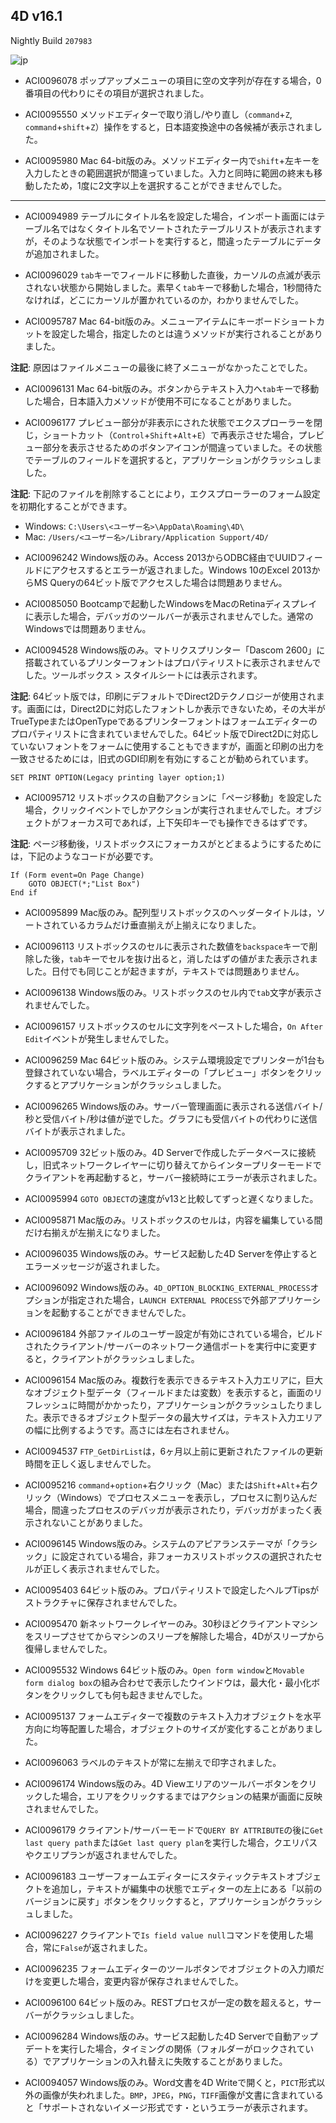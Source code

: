 4D v16.1
---

Nightly Build ``207983``

![jp](https://cloud.githubusercontent.com/assets/10509075/16182979/016305e0-36e7-11e6-816b-2335cc6f0abb.png)

* ACI0096078 ポップアップメニューの項目に空の文字列が存在する場合，0番項目の代わりにその項目が選択されました。

* ACI0095550 メソッドエディターで取り消し/やり直し（``command``+``Z``, ``command``+``shift``+``Z``）操作をすると，日本語変換途中の各候補が表示されました。

* ACI0095980 Mac 64-bit版のみ。メソッドエディター内で``shift``+左キーを入力したときの範囲選択が間違っていました。入力と同時に範囲の終末も移動したため，1度に2文字以上を選択することができませんでした。

---

* ACI0094989 テーブルにタイトル名を設定した場合，インポート画面にはテーブル名ではなくタイトル名でソートされたテーブルリストが表示されますが，そのような状態でインポートを実行すると，間違ったテーブルにデータが追加されました。

* ACI0096029 ``tab``キーでフィールドに移動した直後，カーソルの点滅が表示されない状態から開始しました。素早く``tab``キーで移動した場合，1秒間待たなければ，どこにカーソルが置かれているのか，わかりませんでした。

* ACI0095787 Mac 64-bit版のみ。メニューアイテムにキーボードショートカットを設定した場合，指定したのとは違うメソッドが実行されることがありました。

**注記**: 原因はファイルメニューの最後に終了メニューがなかったことでした。

* ACI0096131 Mac 64-bit版のみ。ボタンからテキスト入力へ``tab``キーで移動した場合，日本語入力メソッドが使用不可になることがありました。

* ACI0096177 プレビュー部分が非表示にされた状態でエクスプローラーを閉じ，ショートカット（``Control``+``Shift``+``Alt``+``E``）で再表示させた場合，プレビュー部分を表示させるためのボタンアイコンが間違っていました。その状態でテーブルのフィールドを選択すると，アプリケーションがクラッシュしました。

**注記**: 下記のファイルを削除することにより，エクスプローラーのフォーム設定を初期化することができます。

- Windows: ``C:\Users\<ユーザー名>\AppData\Roaming\4D\``
- Mac: ``/Users/<ユーザー名>/Library/Application Support/4D/``

* ACI0096242 Windows版のみ。Access 2013からODBC経由でUUIDフィールドにアクセスするとエラーが返されました。Windows 10のExcel 2013からMS Queryの64ビット版でアクセスした場合は問題ありません。

* ACI0085050 Bootcampで起動したWindowsをMacのRetinaディスプレイに表示した場合，デバッガのツールバーが表示されませんでした。通常のWindowsでは問題ありません。

* ACI0094528 Windows版のみ。マトリクスプリンター「Dascom 2600」に搭載されているプリンターフォントはプロパティリストに表示されませんでした。ツールボックス > スタイルシートには表示されます。

**注記**: 64ビット版では，印刷にデフォルトでDirect2Dテクノロジーが使用されます。画面には，Direct2Dに対応したフォントしか表示できないため，その大半がTrueTypeまたはOpenTypeであるプリンターフォントはフォームエディターのプロパティリストに含まれていませんでした。64ビット版でDirect2Dに対応していないフォントをフォームに使用することもできますが，画面と印刷の出力を一致させるためには，旧式のGDI印刷を有効にすることが勧められています。

```
SET PRINT OPTION(Legacy printing layer option;1)
```

* ACI0095712 リストボックスの自動アクションに「ページ移動」を設定した場合，クリックイベントでしかアクションが実行されませんでした。オブジェクトがフォーカス可であれば，上下矢印キーでも操作できるはずです。

**注記**: ページ移動後，リストボックスにフォーカスがとどまるようにするためには，下記のようなコードが必要です。

```
If (Form event=On Page Change)
	GOTO OBJECT(*;"List Box")
End if 
```

* ACI0095899 Mac版のみ。配列型リストボックスのヘッダータイトルは，ソートされているカラムだけ垂直揃えが上揃えになりました。

* ACI0096113 リストボックスのセルに表示された数値を``backspace``キーで削除した後，``tab``キーでセルを抜け出ると，消したはずの値がまた表示されました。日付でも同じことが起きますが，テキストでは問題ありません。

* ACI0096138 Windows版のみ。リストボックスのセル内で``tab``文字が表示されませんでした。

* ACI0096157 リストボックスのセルに文字列をペーストした場合，``On After Edit``イベントが発生しませんでした。

* ACI0096259 Mac 64ビット版のみ。システム環境設定でプリンターが1台も登録されていない場合，ラベルエディターの「プレビュー」ボタンをクリックするとアプリケーションがクラッシュしました。

* ACI0096265 Windows版のみ。サーバー管理画面に表示される送信バイト/秒と受信バイト/秒は値が逆でした。グラフにも受信バイトの代わりに送信バイトが表示されました。

* ACI0095709 32ビット版のみ。4D Serverで作成したデータベースに接続し，旧式ネットワークレイヤーに切り替えてからインタープリターモードでクライアントを再起動すると，サーバー接続時にエラーが表示されました。

* ACI0095994 ``GOTO OBJECT``の速度がv13と比較してずっと遅くなりました。

* ACI0095871 Mac版のみ。リストボックスのセルは，内容を編集している間だけ右揃えが左揃えになりました。

* ACI0096035 Windows版のみ。サービス起動した4D Serverを停止するとエラーメッセージが返されました。

* ACI0096092 Windows版のみ。``4D_OPTION_BLOCKING_EXTERNAL_PROCESS``オプションが指定された場合，``LAUNCH EXTERNAL PROCESS``で外部アプリケーションを起動することができませんでした。

* ACI0096184 外部ファイルのユーザー設定が有効にされている場合，ビルドされたクライアント/サーバーのネットワーク通信ポートを実行中に変更すると，クライアントがクラッシュしました。

* ACI0096154 Mac版のみ。複数行を表示できるテキスト入力エリアに，巨大なオブジェクト型データ（フィールドまたは変数）を表示すると，画面のリフレッシュに時間がかかったり，アプリケーションがクラッシュしたりました。表示できるオブジェクト型データの最大サイズは，テキスト入力エリアの幅に比例するようです。高さには左右されません。

* ACI0094537 ``FTP_GetDirList``は，6ヶ月以上前に更新されたファイルの更新時間を正しく返しませんでした。

* ACI0095216 ``command``+``option``+右クリック（Mac）または``Shift``+``Alt``+右クリック（Windows）でプロセスメニューを表示し，プロセスに割り込んだ場合，間違ったプロセスのデバッガが表示されたり，デバッガがまったく表示されないことがありました。

* ACI0096145 Windows版のみ。システムのアピアランステーマが「クラシック」に設定されている場合，非フォーカスリストボックスの選択されたセルが正しく表示されませんでした。

* ACI0095403 64ビット版のみ。プロパティリストで設定したヘルプTipsがストラクチャに保存されませんでした。

* ACI0095470 新ネットワークレイヤーのみ。30秒ほどクライアントマシンをスリープさせてからマシンのスリープを解除した場合，4Dがスリープから復帰しませんでした。

* ACI0095532 Windows 64ビット版のみ。``Open form window``と``Movable form dialog box``の組み合わせで表示したウインドウは，最大化・最小化ボタンをクリックしても何も起きませんでした。

* ACI0095137 フォームエディターで複数のテキスト入力オブジェクトを水平方向に均等配置した場合，オブジェクトのサイズが変化することがありました。

* ACI0096063 ラベルのテキストが常に左揃えで印字されました。

* ACI0096174 Windows版のみ。4D Viewエリアのツールバーボタンをクリックした場合，エリアをクリックするまではアクションの結果が画面に反映されませんでした。

* ACI0096179 クライアント/サーバーモードで``QUERY BY ATTRIBUTE``の後に``Get last query path``または``Get last query plan``を実行した場合，クエリパスやクエリプランが返されませんでした。

* ACI0096183 ユーザーフォームエディターにスタティックテキストオブジェクトを追加し，テキストが編集中の状態でエディターの左上にある「以前のバージョンに戻す」ボタンをクリックすると，アプリケーションがクラッシュしました。

* ACI0096227 クライアントで``Is field value null``コマンドを使用した場合，常に``False``が返されました。

* ACI0096235 フォームエディターのツールボタンでオブジェクトの入力順だけを変更した場合，変更内容が保存されませんでした。

* ACI0096100 64ビット版のみ。RESTプロセスが一定の数を超えると，サーバーがクラッシュしました。

* ACI0096284 Windows版のみ。サービス起動した4D Serverで自動アップデートを実行した場合，タイミングの関係（フォルダーがロックされている）でアプリケーションの入れ替えに失敗することがありました。

* ACI0094057 Windows版のみ。Word文書を4D Writeで開くと，``PICT``形式以外の画像が失われました。``BMP``，``JPEG``，``PNG``，``TIFF``画像が文書に含まれていると「サポートされないイメージ形式です・というエラーが表示されます。
